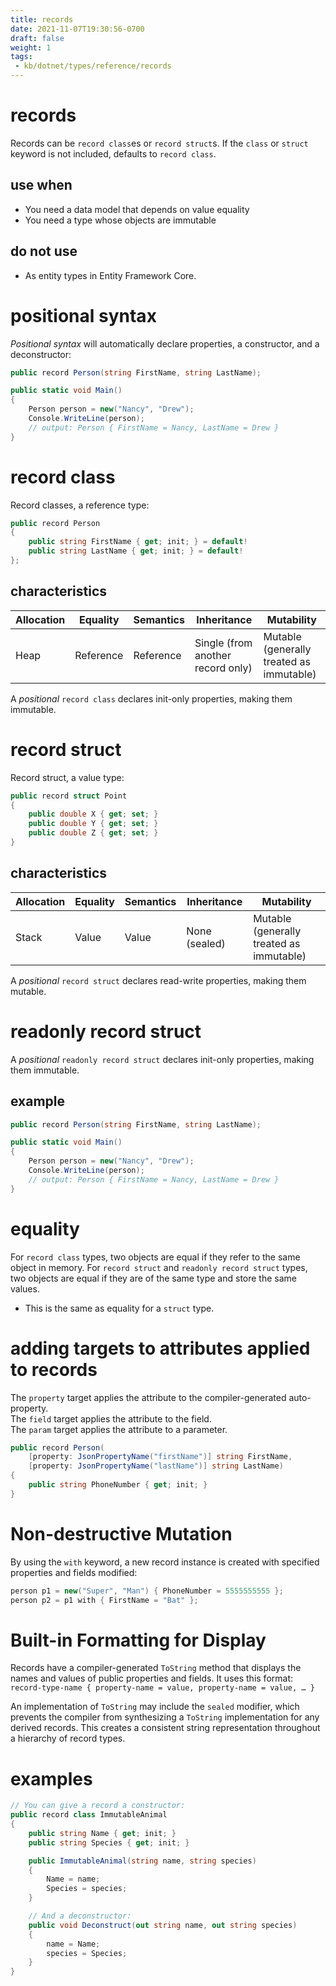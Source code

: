 ```yaml
---
title: records
date: 2021-11-07T19:30:56-0700
draft: false
weight: 1
tags:
 - kb/dotnet/types/reference/records
---
```


# records
Records can be `record class`es or `record struct`s. If the `class` or `struct` keyword is not included, defaults to `record class`.

## use when
- You need a data model that depends on value equality
- You need a type whose objects are immutable

## do not use
- As entity types in Entity Framework Core.

# positional syntax
*Positional syntax* will automatically declare properties, a constructor, and a deconstructor:
```cs
public record Person(string FirstName, string LastName);

public static void Main()
{
    Person person = new("Nancy", "Drew");
    Console.WriteLine(person);
    // output: Person { FirstName = Nancy, LastName = Drew }
}
```

# record class
Record classes, a reference type:
```cs
public record Person 
{
    public string FirstName { get; init; } = default!
    public string LastName { get; init; } = default!
};
```

## characteristics
| Allocation | Equality  | Semantics | Inheritance                       | Mutability                               |
| ---------- | --------- | --------- | --------------------------------- | ---------------------------------------- |
| Heap       | Reference | Reference | Single (from another record only) | Mutable (generally treated as immutable) |

A *positional* `record class` declares init-only properties, making them immutable.

# record struct
Record struct, a value type:
```cs
public record struct Point 
{
    public double X { get; set; }
    public double Y { get; set; }
    public double Z { get; set; }
}
```

## characteristics
| Allocation | Equality | Semantics | Inheritance   | Mutability                               |
| ---------- | -------- | --------- | ------------- | ---------------------------------------- |
| Stack      | Value    | Value     | None (sealed) | Mutable (generally treated as immutable) |

A *positional* `record struct` declares read-write properties, making them mutable.

# readonly record struct
A *positional* `readonly record struct` declares init-only properties, making them immutable.

## example
```cs
public record Person(string FirstName, string LastName);

public static void Main()
{
    Person person = new("Nancy", "Drew");
    Console.WriteLine(person);
    // output: Person { FirstName = Nancy, LastName = Drew }
}
```

# equality
For `record class` types, two objects are equal if they refer to the same object in memory.
For `record struct` and `readonly record struct` types, two objects are equal if they are of the same type and store the same values.
- This is the same as equality for a `struct` type.

# adding targets to attributes applied to records
The `property` target applies the attribute to the compiler-generated auto-property.  
The `field` target applies the attribute to the field.  
The `param` target applies the attribute to a parameter.  

```cs
public record Person(
    [property: JsonPropertyName("firstName")] string FirstName,
    [property: JsonPropertyName("lastName")] string LastName)
{
    public string PhoneNumber { get; init; }
}
```

# Non-destructive Mutation
By using the `with` keyword, a new record instance is created with specified properties and fields modified:
```cs
person p1 = new("Super", "Man") { PhoneNumber = 5555555555 };
person p2 = p1 with { FirstName = "Bat" };
```

# Built-in Formatting for Display
Records have a compiler-generated `ToString` method that displays the names and values of public properties and fields.
It uses this format: `record-type-name { property-name = value, property-name = value, … }`  

An implementation of `ToString` may include the `sealed` modifier, which prevents the compiler from synthesizing a `ToString` implementation for any derived records. This creates a consistent string representation throughout a hierarchy of record types.

# examples
```cs
// You can give a record a constructor:
public record class ImmutableAnimal 
{
    public string Name { get; init; }
    public string Species { get; init; }

    public ImmutableAnimal(string name, string species) 
    {
        Name = name;
        Species = species;
    }

    // And a deconstructor:
    public void Deconstruct(out string name, out string species) 
    {
        name = Name;
        species = Species;
    }
}
```
